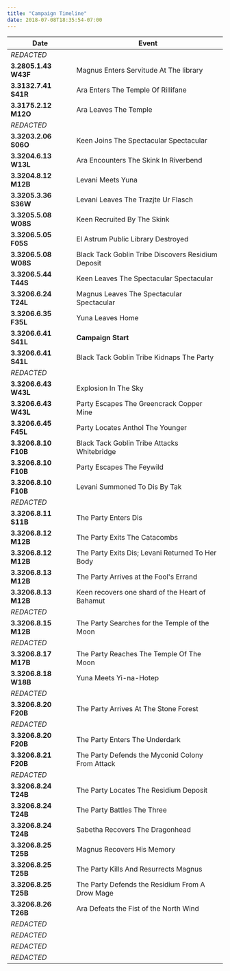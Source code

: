 ```yaml
---
title: "Campaign Timeline"
date: 2018-07-08T18:35:54-07:00
---
```


| Date                 | Event
| -------------------- |-------------
| *REDACTED*           |
| **3.2805.1.43 W43F** | Magnus Enters Servitude At The library
| **3.3132.7.41 S41R** | Ara Enters The Temple Of Rillifane
| **3.3175.2.12 M12O** | Ara Leaves The Temple
| *REDACTED*           |
| **3.3203.2.06 S06O** |  Keen Joins The Spectacular Spectacular
| **3.3204.6.13 W13L** | Ara Encounters The Skink In Riverbend
| **3.3204.8.12 M12B** | Levani Meets Yuna
| **3.3205.3.36 S36W** | Levani Leaves The Trazjte Ur Flasch
| **3.3205.5.08 W08S** |  Keen Recruited By The Skink
| **3.3206.5.05 F05S** | El Astrum Public Library Destroyed
| **3.3206.5.08 W08S** | Black Tack Goblin Tribe Discovers Residium Deposit
| **3.3206.5.44 T44S** | Keen Leaves The Spectacular Spectacular
| **3.3206.6.24 T24L** | Magnus Leaves The Spectacular Spectacular
| **3.3206.6.35 F35L** | Yuna Leaves Home
| **3.3206.6.41 S41L** | **Campaign Start**
| **3.3206.6.41 S41L** | Black Tack Goblin Tribe Kidnaps The Party
| *REDACTED*           |
| **3.3206.6.43 W43L** | Explosion In The Sky
| **3.3206.6.43 W43L** | Party Escapes The Greencrack Copper Mine
| **3.3206.6.45 F45L** | Party Locates Anthol The Younger
| **3.3206.8.10 F10B** | Black Tack Goblin Tribe Attacks Whitebridge
| **3.3206.8.10 F10B** | Party Escapes The Feywild
| **3.3206.8.10 F10B** | Levani Summoned To Dis By Tak
| *REDACTED*           |
| **3.3206.8.11 S11B** | The Party Enters Dis
| **3.3206.8.12 M12B** | The Party Exits The Catacombs
| **3.3206.8.12 M12B** | The Party Exits Dis; Levani Returned To Her Body
| **3.3206.8.13 M12B** | The Party Arrives at the Fool's Errand
| **3.3206.8.13 M12B** | Keen recovers one shard of the Heart of Bahamut
| *REDACTED*           |
| **3.3206.8.15 M12B** | The Party Searches for the Temple of the Moon
| *REDACTED*           |
| **3.3206.8.17 M17B** | The Party Reaches The Temple Of The Moon
| **3.3206.8.18 W18B** | Yuna Meets Yi-na-Hotep
| *REDACTED*           |
| **3.3206.8.20 F20B** | The Party Arrives At The Stone Forest
| *REDACTED*           |
| **3.3206.8.20 F20B** | The Party Enters The Underdark
| **3.3206.8.21 F20B** | The Party Defends the Myconid Colony From Attack
| *REDACTED*           |
| **3.3206.8.24 T24B** | The Party Locates The Residium Deposit
| **3.3206.8.24 T24B** | The Party Battles The Three
| **3.3206.8.24 T24B** | Sabetha Recovers The Dragonhead
| **3.3206.8.25 T25B** | Magnus Recovers His Memory
| **3.3206.8.25 T25B** | The Party Kills And Resurrects Magnus
| **3.3206.8.25 T25B** | The Party Defends the Residium From A Drow Mage
| **3.3206.8.26 T26B** | Ara Defeats the Fist of the North Wind
| *REDACTED*           |
| *REDACTED*           |
| *REDACTED*           |
| *REDACTED*           |
